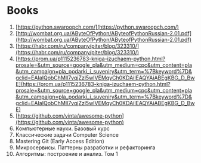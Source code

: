 # Books

1. [https://python.swaroopch.com/](https://python.swaroopch.com/)
2. [http://wombat.org.ua/AByteOfPython/AByteofPythonRussian-2.01.pdf](http://wombat.org.ua/AByteOfPython/AByteofPythonRussian-2.01.pdf)
3. [https://habr.com/ru/company/piter/blog/323310/](https://habr.com/ru/company/piter/blog/323310/)
4. [https://prom.ua/p1115236783-kniga-izuchaem-python.html?prosale=&utm_source=google_pla&utm_medium=cpc&utm_content=pla&utm_campaign=pla_podarki_i_suveniry&utm_term=%7Bkeyword%7D&gclid=EAIaIQobChMIl7vqjZzl5wIVEMqyCh0KDAiIEAQYAiABEgKBG_D_BwE](https://prom.ua/p1115236783-kniga-izuchaem-python.html?prosale=&utm_source=google_pla&utm_medium=cpc&utm_content=pla&utm_campaign=pla_podarki_i_suveniry&utm_term=%7Bkeyword%7D&gclid=EAIaIQobChMIl7vqjZzl5wIVEMqyCh0KDAiIEAQYAiABEgKBG_D_BwE)
5. [https://github.com/vinta/awesome-python](https://github.com/vinta/awesome-python)
6. Компьютерные науки. Базовый курс
7. Классические задачи Computer Science
8. Mastering Git (Early Access Edition)
9. Микросервисы. Паттерны разработки и рефакторинга
10. Алгоритмы: построение и анализ. Том 1 
